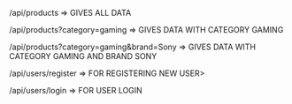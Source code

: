 <!-- GETTING DATA -->

<p>/api/products => GIVES ALL DATA</p>
<p>/api/products?category=gaming => GIVES DATA WITH CATEGORY GAMING</p>
<p>/api/products?category=gaming&brand=Sony => GIVES DATA WITH CATEGORY GAMING AND BRAND SONY</p>



<!-- LOGIN AND REGISTER -->

<p>/api/users/register => FOR REGISTERING NEW USER></p>
<p>/api/users/login => FOR USER LOGIN</p>
